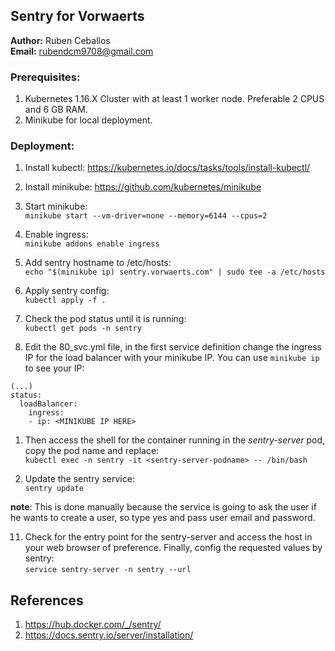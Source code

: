 ## Sentry for Vorwaerts
**Author:** Ruben Ceballos  
**Email:** rubendcm9708@gmail.com  
### Prerequisites:
1. Kubernetes 1.16.X Cluster with at least 1 worker node. Preferable 2 CPUS and 6 GB RAM.  
2. Minikube for local deployment.

### Deployment:
1. Install kubectl: https://kubernetes.io/docs/tasks/tools/install-kubectl/  

1. Install minikube: https://github.com/kubernetes/minikube  

1. Start minikube:  
`minikube start --vm-driver=none --memory=6144 --cpus=2`  

1. Enable ingress:  
`minikube addons enable ingress`  

1. Add sentry hostname to /etc/hosts:  
`echo "$(minikube ip) sentry.vorwaerts.com" | sudo tee -a /etc/hosts`  

1. Apply sentry config:  
`kubectl apply -f .`  

1. Check the pod status until it is running:  
`kubectl get pods -n sentry`  

1. Edit the 80_svc.yml file, in the first service definition change the ingress IP for the load balancer with your minikube IP. You can use `minikube ip` to see your IP:
```
(...)
status:
  loadBalancer:
    ingress:
    - ip: <MINIKUBE IP HERE>
```

1. Then access the shell for the container running in the *sentry-server* pod, copy the pod name and replace:  
`kubectl exec -n sentry -it <sentry-server-podname> -- /bin/bash `  

1. Update the sentry service:  
`sentry update`  

  **note**: This is done manually because the service is going to ask the user if he wants to create a user, so type yes and pass user email and password.  

11. Check for the entry point for the sentry-server and access the host in your web browser of preference. Finally, config the requested values by sentry:  
`service sentry-server -n sentry --url`

## References
1. https://hub.docker.com/_/sentry/
1. https://docs.sentry.io/server/installation/
